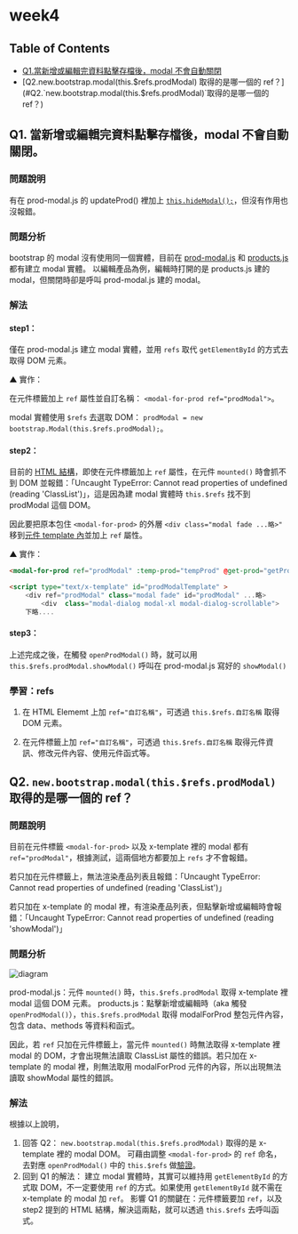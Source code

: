 # week4

## Table of Contents

- [Q1.當新增或編輯完資料點擊存檔後，modal 不會自動關閉](#Q1.當新增或編輯完資料點擊存檔後，modal不會自動關閉)
- [Q2.new.bootstrap.modal(this.$refs.prodModal) 取得的是哪一個的 ref？](#Q2.`new.bootstrap.modal(this.$refs.prodModal)`取得的是哪一個的ref？)

## Q1. 當新增或編輯完資料點擊存檔後，modal 不會自動關閉。

### 問題說明

有在 prod-modal.js 的 updateProd() 裡加上 [`this.hideModal();`](https://github.com/elaineliu7598/Vue-Live/blob/91671a52f3658572fa1a8fdb8f74b68444f2e7d3/question/w4/src/components/prod-modal.js#L33)，但沒有作用也沒報錯。

### 問題分析

bootstrap 的 modal 沒有使用同一個實體，目前在 [prod-modal.js](https://github.com/elaineliu7598/Vue-Live/blob/91671a52f3658572fa1a8fdb8f74b68444f2e7d3/question/w4/src/components/prod-modal.js#L14) 和 [products.js](https://github.com/elaineliu7598/Vue-Live/blob/91671a52f3658572fa1a8fdb8f74b68444f2e7d3/question/w4/src/products.js#L33) 都有建立 modal 實體。
以編輯產品為例，編輯時打開的是 products.js 建的 modal，但關閉時卻是呼叫 prod-modal.js 建的 modal。

### 解法

#### step1：

僅在 prod-modal.js 建立 modal 實體，並用 `refs` 取代 `getElementById` 的方式去取得 DOM 元素。

▲ 實作：

在元件標籤加上 `ref` 屬性並自訂名稱： `<modal-for-prod ref="prodModal">`。

modal 實體使用 `$refs` 去選取 DOM： `prodModal = new bootstrap.Modal(this.$refs.prodModal);`。

#### step2：

目前的 [HTML 結構](https://github.com/elaineliu7598/Vue-Live/blob/91671a52f3658572fa1a8fdb8f74b68444f2e7d3/question/w4/products.html#L61-L64)，即使在元件標籤加上 `ref` 屬性，在元件 `mounted()` 時會抓不到 DOM 並報錯：「Uncaught TypeError: Cannot read properties of undefined (reading 'ClassList')」，這是因為建 modal 實體時 `this.$refs` 找不到 prodModal 這個 DOM。

因此要把原本包住 `<modal-for-prod>` 的外層 `<div class="modal fade ...略>"` 移到[元件 template 內](https://github.com/elaineliu7598/Vue-Live/blob/91671a52f3658572fa1a8fdb8f74b68444f2e7d3/question/w4/products.html#L99)並加上 `ref` 屬性。

▲ 實作：
```html
<modal-for-prod ref="prodModal" :temp-prod="tempProd" @get-prod="getProds" :is-new="isNew"></modal-for-prod>

<script type="text/x-template" id="prodModalTemplate" >
    <div ref="prodModal" class="modal fade" id="prodModal" ...略>
        <div  class="modal-dialog modal-xl modal-dialog-scrollable">
	下略....
```

#### step3：

上述完成之後，在觸發 `openProdModal()` 時，就可以用 `this.$refs.prodModal.showModal()` 呼叫在 prod-modal.js 寫好的 `showModal()`

### 學習：refs

1. 在 HTML Elememt 上加 `ref="自訂名稱"`，可透過 `this.$refs.自訂名稱` 取得 DOM 元素。

2. 在元件標籤上加 `ref="自訂名稱"`，可透過 `this.$refs.自訂名稱` 取得元件資訊、修改元件內容、使用元件函式等。


## Q2. `new.bootstrap.modal(this.$refs.prodModal)` 取得的是哪一個的 ref？

### 問題說明

目前在元件標籤 `<modal-for-prod>` 以及 x-template 裡的 modal 都有 `ref="prodModal"`，根據測試，這兩個地方都要加上 `refs` 才不會報錯。

若只加在元件標籤上，無法渲染產品列表且報錯：「Uncaught TypeError: Cannot read properties of undefined (reading 'ClassList')」

若只加在 x-template 的 modal 裡，有渲染產品列表，但點擊新增或編輯時會報錯：「Uncaught TypeError: Cannot read properties of undefined (reading 'showModal')」

### 問題分析

![diagram](https://i.imgur.com/VAjVDYA.png)

prod-modal.js：元件 `mounted()` 時，`this.$refs.prodModal` 取得 x-template 裡 modal 這個 DOM 元素。
products.js：點擊新增或編輯時（aka 觸發 `openProdModal()`），`this.$refs.prodModal` 取得 modalForProd 整包元件內容，包含 data、methods 等資料和函式。

因此，若 `ref` 只加在元件標籤上，當元件 `mounted()` 時無法取得 x-template 裡 modal 的 DOM，才會出現無法讀取 ClassList 屬性的錯誤。若只加在 x-template 的 modal 裡，則無法取用 modalForProd 元件的內容，所以出現無法讀取 showModal 屬性的錯誤。

### 解法

根據以上說明，
1. 回答 Q2：
    `new.bootstrap.modal(this.$refs.prodModal)` 取得的是 x-template 裡的 modal DOM。
    可藉由調整 `<modal-for-prod>` 的 `ref` 命名，去對應 `openProdModal()` 中的 `this.$refs` 做[驗證](https://github.com/elaineliu7598/Vue-Live/commit/2904f9baaf7e76ad700b4b4ecccf38947419d93c)。
2. 回到 Q1 的解法：
    建立 modal 實體時，其實可以維持用 `getElementById` 的方式取 DOM，不一定要使用 `ref` 的方式。如果使用 `getElementById` 就不需在 x-template 的 modal 加 `ref`。
    影響 Q1 的關鍵在：元件標籤要加 `ref`，以及 step2 提到的 HTML 結構，解決這兩點，就可以透過 `this.$refs` 去呼叫函式。